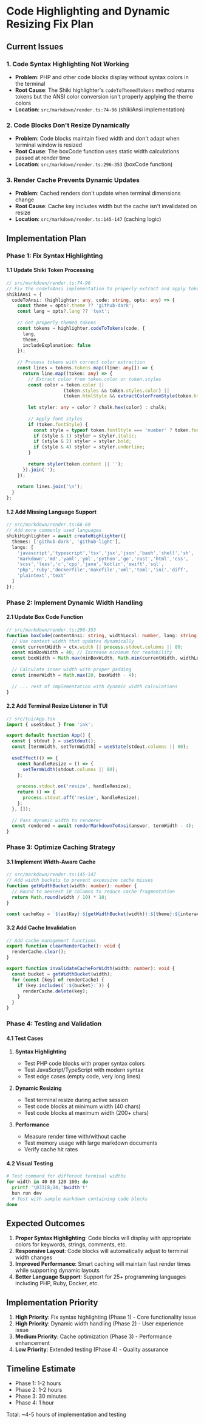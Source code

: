 # Code Highlighting and Dynamic Resizing Fix Plan

## Current Issues

### 1. Code Syntax Highlighting Not Working
- **Problem**: PHP and other code blocks display without syntax colors in the terminal
- **Root Cause**: The Shiki highlighter's `codeToThemedTokens` method returns tokens but the ANSI color conversion isn't properly applying the theme colors
- **Location**: `src/markdown/render.ts:74-96` (shikiAnsi implementation)

### 2. Code Blocks Don't Resize Dynamically
- **Problem**: Code blocks maintain fixed width and don't adapt when terminal window is resized
- **Root Cause**: The boxCode function uses static width calculations passed at render time
- **Location**: `src/markdown/render.ts:296-353` (boxCode function)

### 3. Render Cache Prevents Dynamic Updates
- **Problem**: Cached renders don't update when terminal dimensions change
- **Root Cause**: Cache key includes width but the cache isn't invalidated on resize
- **Location**: `src/markdown/render.ts:145-147` (caching logic)

## Implementation Plan

### Phase 1: Fix Syntax Highlighting

#### 1.1 Update Shiki Token Processing
```typescript
// src/markdown/render.ts:74-96
// Fix the codeToAnsi implementation to properly extract and apply token colors
shikiAnsi = {
  codeToAnsi: (highlighter: any, code: string, opts: any) => {
    const theme = opts?.theme ?? 'github-dark';
    const lang = opts?.lang ?? 'text';
    
    // Get properly themed tokens
    const tokens = highlighter.codeToTokens(code, { 
      lang, 
      theme,
      includeExplanation: false 
    });
    
    // Process tokens with correct color extraction
    const lines = tokens.tokens.map((line: any[]) => {
      return line.map((token: any) => {
        // Extract color from token.color or token.styles
        const color = token.color || 
                     (token.styles && token.styles.color) ||
                     (token.htmlStyle && extractColorFromStyle(token.htmlStyle));
        
        let styler: any = color ? chalk.hex(color) : chalk;
        
        // Apply font styles
        if (token.fontStyle) {
          const style = typeof token.fontStyle === 'number' ? token.fontStyle : 0;
          if (style & 1) styler = styler.italic;
          if (style & 2) styler = styler.bold;  
          if (style & 4) styler = styler.underline;
        }
        
        return styler(token.content || '');
      }).join('');
    });
    
    return lines.join('\n');
  }
};
```

#### 1.2 Add Missing Language Support
```typescript
// src/markdown/render.ts:66-69
// Add more commonly used languages
shikiHighlighter = await createHighlighter({
  themes: ['github-dark', 'github-light'],
  langs: [
    'javascript','typescript','tsx','jsx','json','bash','shell','sh',
    'markdown','md','yaml','yml','python','go','rust','html','css',
    'scss','less','c','cpp','java','kotlin','swift','sql',
    'php','ruby','dockerfile','makefile','xml','toml','ini','diff',
    'plaintext','text'
  ]
});
```

### Phase 2: Implement Dynamic Width Handling

#### 2.1 Update Box Code Function
```typescript
// src/markdown/render.ts:296-353
function boxCode(contentAnsi: string, widthLocal: number, lang: string, ctx: RenderContext): string {
  // Use context width that updates dynamically
  const currentWidth = ctx.width || process.stdout.columns || 80;
  const minBoxWidth = 40; // Increase minimum for readability
  const boxWidth = Math.max(minBoxWidth, Math.min(currentWidth, widthLocal));
  
  // Calculate inner width with proper padding
  const innerWidth = Math.max(20, boxWidth - 4);
  
  // ... rest of implementation with dynamic width calculations
}
```

#### 2.2 Add Terminal Resize Listener in TUI
```typescript
// src/tui/App.tsx
import { useStdout } from 'ink';

export default function App() {
  const { stdout } = useStdout();
  const [termWidth, setTermWidth] = useState(stdout.columns || 80);
  
  useEffect(() => {
    const handleResize = () => {
      setTermWidth(stdout.columns || 80);
    };
    
    process.stdout.on('resize', handleResize);
    return () => {
      process.stdout.off('resize', handleResize);
    };
  }, []);
  
  // Pass dynamic width to renderer
  const rendered = await renderMarkdownToAnsi(answer, termWidth - 4);
}
```

### Phase 3: Optimize Caching Strategy

#### 3.1 Implement Width-Aware Cache
```typescript
// src/markdown/render.ts:145-147
// Add width buckets to prevent excessive cache misses
function getWidthBucket(width: number): number {
  // Round to nearest 10 columns to reduce cache fragmentation
  return Math.round(width / 10) * 10;
}

const cacheKey = `${astKey}:${getWidthBucket(width)}:${theme}:${interactive}`;
```

#### 3.2 Add Cache Invalidation
```typescript
// Add cache management functions
export function clearRenderCache(): void {
  renderCache.clear();
}

export function invalidateCacheForWidth(width: number): void {
  const bucket = getWidthBucket(width);
  for (const [key] of renderCache) {
    if (key.includes(`:${bucket}:`)) {
      renderCache.delete(key);
    }
  }
}
```

### Phase 4: Testing and Validation

#### 4.1 Test Cases
1. **Syntax Highlighting**
   - Test PHP code blocks with proper syntax colors
   - Test JavaScript/TypeScript with modern syntax
   - Test edge cases (empty code, very long lines)

2. **Dynamic Resizing**
   - Test terminal resize during active session
   - Test code blocks at minimum width (40 chars)
   - Test code blocks at maximum width (200+ chars)

3. **Performance**
   - Measure render time with/without cache
   - Test memory usage with large markdown documents
   - Verify cache hit rates

#### 4.2 Visual Testing
```bash
# Test command for different terminal widths
for width in 40 80 120 160; do
  printf '\033[8;24;'$width't'
  bun run dev
  # Test with sample markdown containing code blocks
done
```

## Expected Outcomes

1. **Proper Syntax Highlighting**: Code blocks will display with appropriate colors for keywords, strings, comments, etc.
2. **Responsive Layout**: Code blocks will automatically adjust to terminal width changes
3. **Improved Performance**: Smart caching will maintain fast render times while supporting dynamic layouts
4. **Better Language Support**: Support for 25+ programming languages including PHP, Ruby, Docker, etc.

## Implementation Priority

1. **High Priority**: Fix syntax highlighting (Phase 1) - Core functionality issue
2. **High Priority**: Dynamic width handling (Phase 2) - User experience issue  
3. **Medium Priority**: Cache optimization (Phase 3) - Performance enhancement
4. **Low Priority**: Extended testing (Phase 4) - Quality assurance

## Timeline Estimate

- Phase 1: 1-2 hours
- Phase 2: 1-2 hours  
- Phase 3: 30 minutes
- Phase 4: 1 hour

Total: ~4-5 hours of implementation and testing